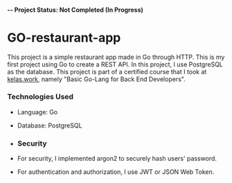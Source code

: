 #### -- Project Status: Not Completed (In Progress)


# GO-restaurant-app
This project is a simple restaurant app made in Go through HTTP. This is my first project using Go to create a REST API. In this project, I use PostgreSQL as the database.
This project is part of a certified course that I took at [kelas.work](https://kelas.work/site), namely "Basic Go-Lang for Back End Developers".

### Technologies Used
* Language: Go
* Database: PostgreSQL

* ### Security
* For security, I implemented argon2 to securely hash users' password.
* For authentication and authorization, I use JWT or JSON Web Token.
